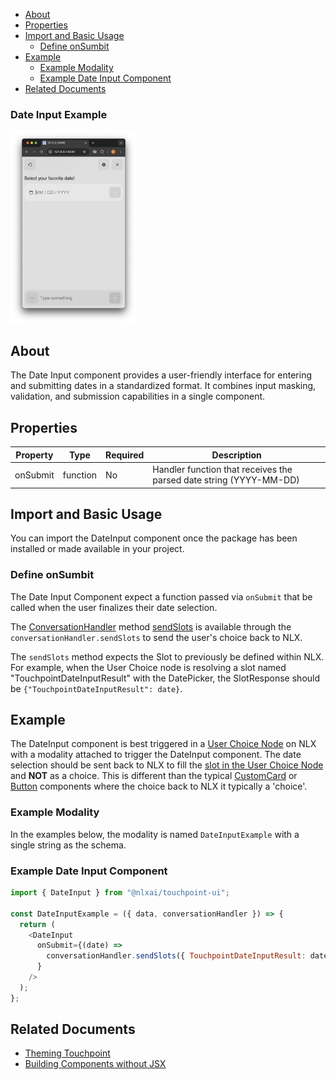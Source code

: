 - [About](#about)
- [Properties](#properties)
- [Import and Basic Usage](#import-and-basic-usage)
  - [Define onSumbit](#define-onsumbit)
- [Example](#example)
  - [Example Modality](#example-modality)
  - [Example Date Input Component](#example-date-input-component)
- [Related Documents](#related-documents)

### Date Input Example

<img src="/images/Touchpoint-Date-Input.png" alt="Date Input Example" style="max-width: 40%;">

## About

The Date Input component provides a user-friendly interface for entering and submitting dates in a standardized format. It combines input masking, validation, and submission capabilities in a single component.

## Properties

| Property | Type     | Required | Description                                                        |
| -------- | -------- | -------- | ------------------------------------------------------------------ |
| onSubmit | function | No       | Handler function that receives the parsed date string (YYYY-MM-DD) |

## Import and Basic Usage

You can import the DateInput component once the package has been installed or made available in your project.

### Define onSumbit

The Date Input Component expect a function passed via `onSubmit` that be called when the user finalizes their date selection.

The [ConversationHandler](/headless-api-reference#interface-conversationhandler) method [sendSlots](/headless-api-reference#sendslots) is available through the `conversationHandler.sendSlots` to send the user's choice back to NLX.

The `sendSlots` method expects the Slot to previously be defined within NLX. For example, when the User Choice node is resolving a slot named "TouchpointDateInputResult" with the DatePicker, the SlotResponse should be `{"TouchpointDateInputResult": date}`.

## Example

The DateInput component is best triggered in a [User Choice Node](https://docs.studio.nlx.ai/1-build/intents/flows/nodes#user-choice) on NLX with a modality attached to trigger the DateInput component. The date selection should be sent back to NLX to fill the [slot in the User Choice Node](https://docs.studio.nlx.ai/1-build/intents/attach-slots) and **NOT** as a choice. This is different than the typical [CustomCard](/touchpoint-CustomCards) or [Button](/touchpoint-Buttons) components where the choice back to NLX it typically a 'choice'.

### Example Modality

In the examples below, the modality is named `DateInputExample` with a single string as the schema.

### Example Date Input Component

```javascript
import { DateInput } from "@nlxai/touchpoint-ui";

const DateInputExample = ({ data, conversationHandler }) => {
  return (
    <DateInput
      onSubmit={(date) =>
        conversationHandler.sendSlots({ TouchpointDateInputResult: date })
      }
    />
  );
};
```

## Related Documents

- [Theming Touchpoint](/touchpoint-ui-theming)
- [Building Components without JSX](/guide-building-custom-components#building-html-components-without-transpiling)
